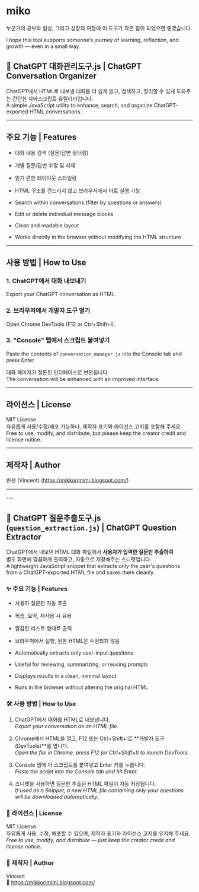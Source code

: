 # miko

누군가의 공부와 일상, 그리고 성장의 여정에 이 도구가 작은 힘이 되었으면 좋겠습니다.

I hope this tool supports someone’s journey of learning, reflection, and growth — even in a small way.




## 🧾 ChatGPT 대화관리도구.js   | ChatGPT Conversation Organizer


ChatGPT에서 HTML로 내보낸 대화를 더 쉽게 읽고, 검색하고, 정리할 수 있게 도와주는 간단한 자바스크립트 유틸리티입니다.  
A simple JavaScript utility to enhance, search, and organize ChatGPT-exported HTML conversations.

---

## 주요 기능 | Features

- 대화 내용 검색 (질문/답변 필터링)
- 개별 질문/답변 수정 및 삭제
- 읽기 편한 레이아웃 스타일링
- HTML 구조를 건드리지 않고 브라우저에서 바로 실행 가능

- Search within conversations (filter by questions or answers)
- Edit or delete individual message blocks
- Clean and readable layout
- Works directly in the browser without modifying the HTML structure

---

## 사용 방법 | How to Use

### 1. ChatGPT에서 대화 내보내기  
Export your ChatGPT conversation as HTML.

### 2. 브라우저에서 개발자 도구 열기  
Open Chrome DevTools (F12 or Ctrl+Shift+I).

### 3. "Console" 탭에서 스크립트 붙여넣기  
Paste the contents of `conversation_manager.js` into the Console tab and press Enter.

대화 페이지가 정돈된 인터페이스로 변환됩니다.  
The conversation will be enhanced with an improved interface.

---

## 라이선스 | License

MIT License  
자유롭게 사용/수정/배포 가능하나, 제작자 표기와 라이선스 고지를 포함해 주세요.  
Free to use, modify, and distribute, but please keep the creator credit and license notice.

---

## 제작자 | Author

빈센 (Vincent)
(https://mikkorimimi.blogspot.com/)





<hr>
---

## 🧾 ChatGPT 질문추출도구.js (`question_extraction.js`) | ChatGPT Question Extractor

ChatGPT에서 내보낸 HTML 대화 파일에서 **사용자가 입력한 질문만 추출하여**  
별도 화면에 깔끔하게 출력하고, 자동으로 저장해주는 스니펫입니다.  
A lightweight JavaScript snippet that extracts only the user's questions from a ChatGPT-exported HTML file and saves them cleanly.

### ✨ 주요 기능 | Features

- 사용자 질문만 자동 추출  
- 복습, 요약, 재사용 시 유용  
- 깔끔한 리스트 형태로 출력  
- 브라우저에서 실행, 원본 HTML은 수정되지 않음

- Automatically extracts only user-input questions  
- Useful for reviewing, summarizing, or reusing prompts  
- Displays results in a clean, minimal layout  
- Runs in the browser without altering the original HTML

### 🛠️ 사용 방법 | How to Use

1. ChatGPT에서 대화를 HTML로 내보냅니다.  
   _Export your conversation as an HTML file._

2. Chrome에서 HTML을 열고, F12 또는 Ctrl+Shift+I로 **개발자 도구(DevTools)**를 엽니다.  
   _Open the file in Chrome, press F12 (or Ctrl+Shift+I) to launch DevTools._

3. Console 탭에 이 스크립트를 붙여넣고 Enter 키를 누릅니다.  
   _Paste the script into the Console tab and hit Enter._

4. 스니펫을 사용하면 질문만 추출된 HTML 파일이 자동 저장됩니다.  
   _If used as a Snippet, a new HTML file containing only your questions will be downloaded automatically._

### 📄 라이선스 | License

MIT License  
자유롭게 사용, 수정, 배포할 수 있으며, 제작자 표기와 라이선스 고지를 유지해 주세요.  
_Free to use, modify, and distribute — just keep the creator credit and license notice._

### 👤 제작자 | Author

Vincent  
🔗 https://mikkorimimi.blogspot.com/


